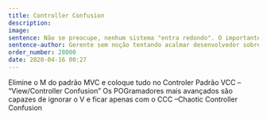 ```yaml
---
title: Controller Confusion
description: 
image: 
sentence: Não se preocupe, nenhum sistema "entra redondo". O importante agora é entrar em produção, depois consertamos os erros!
sentence-author: Gerente sem noção tentando acalmar desenvolvedor sobre projeto POG com prazo estourado.
order_number: 28000
date: 2020-04-16 00:27
---
```

Elimine o M do padrão MVC e coloque tudo no Controler
Padrão VCC – “View/Controller Confusion”
Os POGramadores mais avançados são capazes de ignorar o V e ficar apenas com o CCC –Chaotic Controller Confusion